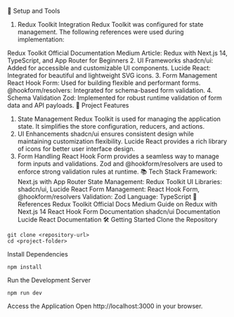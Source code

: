 🔧 Setup and Tools
1. Redux Toolkit Integration
Redux Toolkit was configured for state management. The following references were used during implementation:

Redux Toolkit Official Documentation
Medium Article: Redux with Next.js 14, TypeScript, and App Router for Beginners
2. UI Frameworks
shadcn/ui: Added for accessible and customizable UI components.
Lucide React: Integrated for beautiful and lightweight SVG icons.
3. Form Management
React Hook Form: Used for building flexible and performant forms.
@hookform/resolvers: Integrated for schema-based form validation.
4. Schema Validation
Zod: Implemented for robust runtime validation of form data and API payloads.
🚀 Project Features
1. State Management
Redux Toolkit is used for managing the application state. It simplifies the store configuration, reducers, and actions.
2. UI Enhancements
shadcn/ui ensures consistent design while maintaining customization flexibility.
Lucide React provides a rich library of icons for better user interface design.
3. Form Handling
React Hook Form provides a seamless way to manage form inputs and validations.
Zod and @hookform/resolvers are used to enforce strong validation rules at runtime.
📚 Tech Stack
Framework: Next.js with App Router
State Management: Redux Toolkit
UI Libraries: shadcn/ui, Lucide React
Form Management: React Hook Form, @hookform/resolvers
Validation: Zod
Language: TypeScript
📄 References
Redux Toolkit Official Docs
Medium Guide on Redux with Next.js 14
React Hook Form Documentation
shadcn/ui Documentation
Lucide React Documentation
🛠️ Getting Started
Clone the Repository
```
git clone <repository-url>  
cd <project-folder> 
```
Install Dependencies
```
npm install  
```
Run the Development Server
```
npm run dev
```
Access the Application
Open http://localhost:3000 in your browser.

